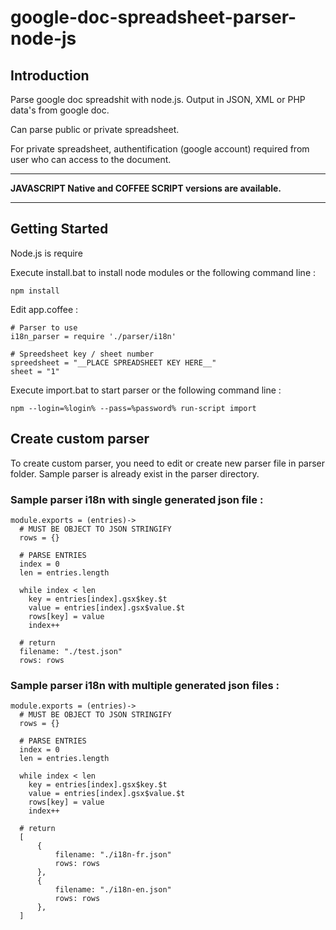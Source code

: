 # google-doc-spreadsheet-parser-node-js


## Introduction ##

Parse google doc spreadshit with node.js. Output in JSON, XML or PHP data's from google doc.

Can parse public or private spreadsheet.

For private spreadsheet, authentification (google account) required from user who can access to the document. 


----------

**JAVASCRIPT Native and COFFEE SCRIPT versions are available.**

----------


## Getting Started ##

Node.js is require

Execute install.bat to install node modules or the following command line :

    npm install

Edit app.coffee :

    	
	# Parser to use
	i18n_parser = require './parser/i18n'

    # Spreedsheet key / sheet number
    spreedsheet = "__PLACE SPREADSHEET KEY HERE__"
    sheet = "1"
    

Execute import.bat to start parser or the following command line :


    npm --login=%login% --pass=%password% run-script import
    

## Create custom parser ##

To create custom parser, you need to edit or create new parser file in parser folder. Sample parser is already exist in the parser directory.

### Sample parser i18n with single generated json file :

    module.exports = (entries)->
      # MUST BE OBJECT TO JSON STRINGIFY
      rows = {}
    
      # PARSE ENTRIES
      index = 0
      len = entries.length
    
      while index < len
	    key = entries[index].gsx$key.$t
	    value = entries[index].gsx$value.$t
	    rows[key] = value
	    index++
    
      # return
      filename: "./test.json"
      rows: rows
       


### Sample parser i18n with multiple generated json files :

    module.exports = (entries)->
      # MUST BE OBJECT TO JSON STRINGIFY
      rows = {}
    
      # PARSE ENTRIES
      index = 0
      len = entries.length
    
      while index < len
	    key = entries[index].gsx$key.$t
	    value = entries[index].gsx$value.$t
	    rows[key] = value
	    index++
    
      # return
	  [
	  	  {
			  filename: "./i18n-fr.json"
     		  rows: rows
		  },
		  {
			  filename: "./i18n-en.json"
      		  rows: rows
		  },
	  ]
      
       

